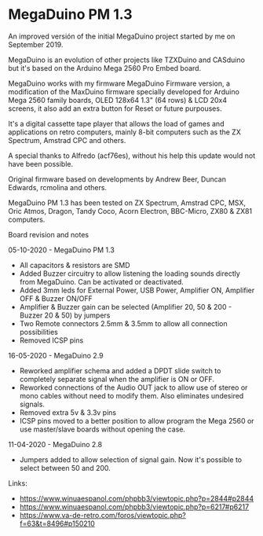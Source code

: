 # MegaDuino PM 1.3

An improved versión of the initial MegaDuino project started by me on September 2019.

MegaDuino is an evolution of other projects like TZXDuino and CASduino but it's based on the Arduino Mega 2560 Pro Embed board.

MegaDuino works with my firmware MegaDuino Firmware version, a modification of the MaxDuino firmware specially developed for Arduino Mega 2560 family boards,
OLED 128x64 1.3" (64 rows) & LCD 20x4 screens, it also add an extra button for Reset or future purpouses.

It's a digital cassette tape player that allows the load of games and applications on retro computers, mainly 8-bit computers such as the
ZX Spectrum, Amstrad CPC and others.

A special thanks to Alfredo (acf76es), without his help this update would not have been possible.

Original firmware based on developments by Andrew Beer, Duncan Edwards, rcmolina and others.

MegaDuino PM 1.3 has been tested on ZX Spectrum, Amstrad CPC, MSX, Oric Atmos, Dragon, Tandy Coco, Acorn Electron, BBC-Micro, ZX80 & ZX81 computers.

Board revision and notes

05-10-2020 - MegaDuino PM 1.3
  * All capacitors & resistors are SMD
  * Added Buzzer circuitry to allow listening the loading sounds directly from MegaDuino. Can be activated or deactivated.
  * Added 3mm leds for External Power, USB Power, Amplifier ON, Amplifier OFF & Buzzer ON/OFF
  * Amplifier & Buzzer gain can be selected (Amplifier 20, 50 & 200 - Buzzer 20 & 50) by jumpers
  * Two Remote connectors 2.5mm & 3.5mm to allow all connection possibilities
  * Removed ICSP pins

16-05-2020 - MegaDuino 2.9

* Reworked amplifier schema and added a DPDT slide switch to completely separate signal when the amplifier is ON or OFF.
* Reworked connections of the Audio OUT jack to allow use of stereo or mono cables without need to modify them. Also eliminates undesired signals.
* Removed extra 5v & 3.3v pins
* ICSP pins moved to a better position to allow program the Mega 2560 or use master/slave boards without opening the case.

11-04-2020 - MegaDuino 2.8

* Jumpers added to allow selection of signal gain. Now it's possible to select between 50 and 200.

Links:

* https://www.winuaespanol.com/phpbb3/viewtopic.php?p=2844#p2844
* https://www.winuaespanol.com/phpbb3/viewtopic.php?p=6217#p6217
* https://www.va-de-retro.com/foros/viewtopic.php?f=63&t=8496#p150210





